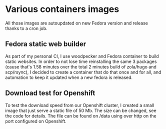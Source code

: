 # Various containers images

All those images are autoupdated on new Fedora version and release thanks to a cron job.

## Fedora static web builder 

As part of my personal CI, I use woodpecker and Fedora container to build static
websites. In order to not lose time reinstalling the same 3 packages (cause 
that's 1.58 minutes over the total 2 minutes build of zola/hugo and scp/rsync), I
decided to create a container that do that once and for all, and automation
to keep it updated when a new fedora is released.

## Download test for Openshift 

To test the download speed from our Openshift cluster, I created a small image that just
serve a static file of 50 Mb. The size can be changed, see the code for details. The file can be found 
on /data using over http on the port configured on Openshift.

